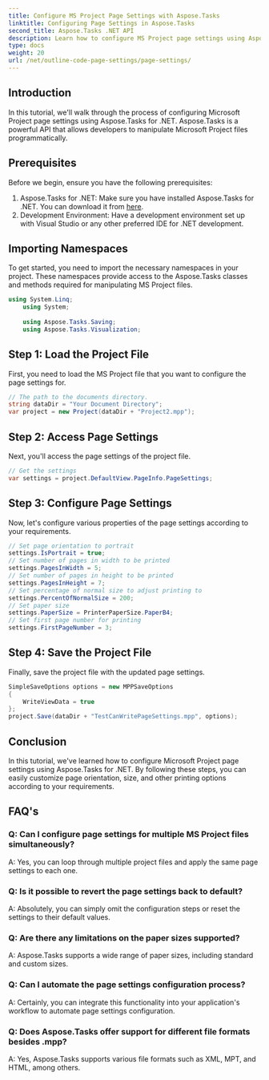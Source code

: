 ```yaml
---
title: Configure MS Project Page Settings with Aspose.Tasks
linktitle: Configuring Page Settings in Aspose.Tasks
second_title: Aspose.Tasks .NET API
description: Learn how to configure MS Project page settings using Aspose.Tasks for .NET. Customize orientation, size, and more with simple steps.
type: docs
weight: 20
url: /net/outline-code-page-settings/page-settings/
---
```

## Introduction
In this tutorial, we'll walk through the process of configuring Microsoft Project page settings using Aspose.Tasks for .NET. Aspose.Tasks is a powerful API that allows developers to manipulate Microsoft Project files programmatically.
## Prerequisites
Before we begin, ensure you have the following prerequisites:
1. Aspose.Tasks for .NET: Make sure you have installed Aspose.Tasks for .NET. You can download it from [here](https://releases.aspose.com/tasks/net/).
2. Development Environment: Have a development environment set up with Visual Studio or any other preferred IDE for .NET development.

## Importing Namespaces
To get started, you need to import the necessary namespaces in your project. These namespaces provide access to the Aspose.Tasks classes and methods required for manipulating MS Project files.
```csharp
using System.Linq;
    using System;
    
    using Aspose.Tasks.Saving;
    using Aspose.Tasks.Visualization;
```
## Step 1: Load the Project File
First, you need to load the MS Project file that you want to configure the page settings for.
```csharp
// The path to the documents directory.
string dataDir = "Your Document Directory";
var project = new Project(dataDir + "Project2.mpp");
```
## Step 2: Access Page Settings
Next, you'll access the page settings of the project file.
```csharp
// Get the settings
var settings = project.DefaultView.PageInfo.PageSettings;
```
## Step 3: Configure Page Settings
Now, let's configure various properties of the page settings according to your requirements.
```csharp
// Set page orientation to portrait
settings.IsPortrait = true;
// Set number of pages in width to be printed
settings.PagesInWidth = 5;
// Set number of pages in height to be printed
settings.PagesInHeight = 7;
// Set percentage of normal size to adjust printing to
settings.PercentOfNormalSize = 200;
// Set paper size
settings.PaperSize = PrinterPaperSize.PaperB4;
// Set first page number for printing
settings.FirstPageNumber = 3;
```
## Step 4: Save the Project File
Finally, save the project file with the updated page settings.
```csharp
SimpleSaveOptions options = new MPPSaveOptions
{
    WriteViewData = true
};
project.Save(dataDir + "TestCanWritePageSettings.mpp", options);
```

## Conclusion
In this tutorial, we've learned how to configure Microsoft Project page settings using Aspose.Tasks for .NET. By following these steps, you can easily customize page orientation, size, and other printing options according to your requirements.

## FAQ's
### Q: Can I configure page settings for multiple MS Project files simultaneously?
A: Yes, you can loop through multiple project files and apply the same page settings to each one.
### Q: Is it possible to revert the page settings back to default?
A: Absolutely, you can simply omit the configuration steps or reset the settings to their default values.
### Q: Are there any limitations on the paper sizes supported?
A: Aspose.Tasks supports a wide range of paper sizes, including standard and custom sizes.
### Q: Can I automate the page settings configuration process?
A: Certainly, you can integrate this functionality into your application's workflow to automate page settings configuration.
### Q: Does Aspose.Tasks offer support for different file formats besides .mpp?
A: Yes, Aspose.Tasks supports various file formats such as XML, MPT, and HTML, among others.
